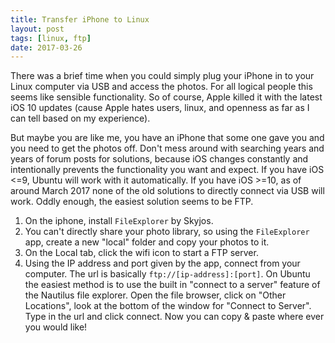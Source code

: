 ```yaml
---
title: Transfer iPhone to Linux
layout: post
tags: [linux, ftp]
date: 2017-03-26
---
```


There was a brief time when you could simply plug your iPhone in to your Linux computer via USB and access the photos. For all logical people this seems like sensible functionality. So of course, Apple killed it with the latest iOS 10 updates (cause Apple hates users, linux, and openness as far as I can tell based on my experience). 

But maybe you are like me, you have an iPhone that some one gave you and you need to get the photos off. Don't mess around with searching years and years of forum posts for solutions, because iOS changes constantly and intentionally prevents the functionality you want and expect. If you have iOS <=9, Ubuntu will work with it automatically. If you have iOS >=10, as of around March 2017 none of the old solutions to directly connect via USB will work. Oddly enough, the easiest solution seems to be FTP.

1. On the iphone, install `FileExplorer` by Skyjos. 
2. You can't directly share your photo library, so using the `FileExplorer` app, create a new "local" folder and copy your photos to it.
3. On the Local tab, click the wifi icon to start a FTP server.
4. Using the IP address and port given by the app, connect from your computer. The url is basically `ftp://[ip-address]:[port]`. On Ubuntu the easiest method is to use the built in "connect to a server" feature of the Nautilus file explorer. Open the file browser, click on "Other Locations", look at the bottom of the window for "Connect to Server". Type in the url and click connect. Now you can copy & paste where ever you would like!
